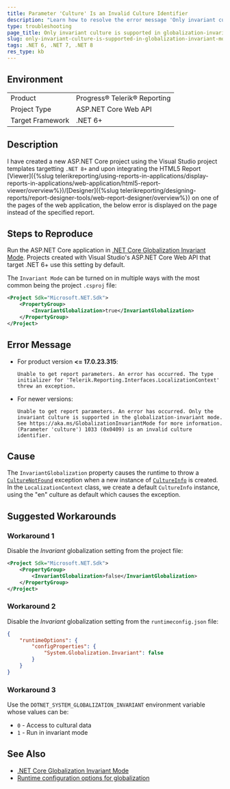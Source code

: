 ```yaml
---
title: Parameter 'Culture' Is an Invalid Culture Identifier
description: "Learn how to resolve the error message 'Only invariant culture is supported in globalization-invariant mode'."
type: troubleshooting
page_title: Only invariant culture is supported in globalization-invariant mode
slug: only-invariant-culture-is-supported-in-globalization-invariant-mode-error
tags: .NET 6, .NET 7, .NET 8
res_type: kb
---
```


## Environment

<table>
	<tbody>
		<tr>
			<td>Product</td>
			<td>Progress® Telerik® Reporting</td>
		</tr>
		<tr>
			<td>Project Type</td>
			<td>ASP.NET Core Web API</td>
		</tr>
		<tr>
			<td>Target Framework</td>
			<td>.NET 6+</td>
		</tr>
	</tbody>
</table>


## Description

I have created a new ASP.NET Core project using the Visual Studio project templates targetting `.NET 8+` and upon integrating the HTML5 Report [Viewer]({%slug telerikreporting/using-reports-in-applications/display-reports-in-applications/web-application/html5-report-viewer/overview%})/[Designer]({%slug telerikreporting/designing-reports/report-designer-tools/web-report-designer/overview%}) on one of the pages of the web application, the below error is displayed on the page instead of the specified report.

## Steps to Reproduce

Run the ASP.NET Core application in [.NET Core Globalization Invariant Mode](https://github.com/dotnet/runtime/blob/main/docs/design/features/globalization-invariant-mode.md). Projects created with Visual Studio's ASP.NET Core Web API that target .NET 6+ use this setting by default.

The `Invariant Mode` can be turned on in multiple ways with the most common being the project `.csproj` file:

````XML
<Project Sdk="Microsoft.NET.Sdk">
	<PropertyGroup>
		<InvariantGlobalization>true</InvariantGlobalization>
	</PropertyGroup>
</Project>
````

## Error Message

- For product version **<= 17.0.23.315**:

	`Unable to get report parameters. An error has occurred. The type initializer for 'Telerik.Reporting.Interfaces.LocalizationContext' threw an exception.`

- For newer versions:

	`Unable to get report parameters. An error has occurred. Only the invariant culture is supported in the globalization-invariant mode. See https://aka.ms/GlobalizationInvariantMode for more information. (Parameter 'culture') 1033 (0x0409) is an invalid culture identifier.`

## Cause

The `InvariantGlobalization` property causes the runtime to throw a [`CultureNotFound`](https://learn.microsoft.com/en-us/dotnet/api/system.globalization.culturenotfoundexception) exception when a new instance of [`CultureInfo`](https://learn.microsoft.com/en-us/dotnet/api/system.globalization.cultureinfo) is created. In the `LocalizationContext` class, we create a default `CultureInfo` instance, using the "en" culture as default which causes the exception.

## Suggested Workarounds

### Workaround 1

Disable the *Invariant* globalization setting from the project file:

````XML
<Project Sdk="Microsoft.NET.Sdk">
	<PropertyGroup>
		<InvariantGlobalization>false</InvariantGlobalization>
	</PropertyGroup>
</Project>
````

### Workaround 2

Disable the *Invariant* globalization setting from the `runtimeconfig.json` file:

````JSON
{
	"runtimeOptions": {
		"configProperties": {
			"System.Globalization.Invariant": false
		}
	}
}
````

### Workaround 3

Use the `DOTNET_SYSTEM_GLOBALIZATION_INVARIANT` environment variable whose values can be:

* `0` - Access to cultural data
* `1` - Run in invariant mode

## See Also

* [.NET Core Globalization Invariant Mode](https://github.com/dotnet/runtime/blob/main/docs/design/features/globalization-invariant-mode.md)
* [Runtime configuration options for globalization](https://learn.microsoft.com/en-us/dotnet/core/runtime-config/globalization)
